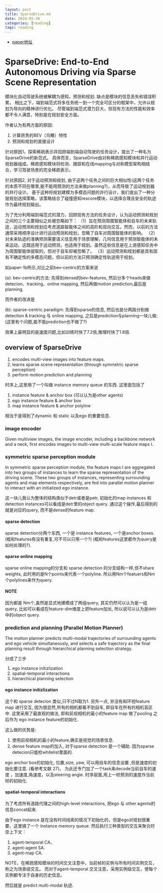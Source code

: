 ```yaml
---
layout: post
title: SparseDrive.md
date: 2024-05-30
categories: [reading]
tags: reading
---
```

<!--more-->

- [paper地址](https://arxiv.org/abs/2405.19620)

# SparseDrive: End-to-End Autonomous Driving via Sparse Scene Representation


模块化自动驾驶系统被解耦为感知，预测和规划. 缺点是模块的信息丢失和错误积累。
相比之下，端到端范式将多任务统一到一个完全可区分的框架中，允许以规划为导向的精神进行优化。
尽管端到端范式潜力巨大，但现有方法的性能和效率都不令人满意，特别是在规划安全方面。

作者认为有两方面的原因:
1. 计算昂贵的BEV（鸟瞰）特性
2. 预测和规划的直接设计

针对原因1，探索稀疏表示并回顾端到端自动驾驶的任务设计，提出了一种名为SparseDrive的新范式。
具体而言，SparseDrive由对称稀疏感知模块和并行运动规划器组成。稀疏感知模块将检测、跟踪和在线mapping与对称模型架构相结合，学习驾驶场景的完全稀疏表示。

针对原因2, 对于运动预测和规划, 由于这两个任务之间的巨大相似性(这两个任务的本质不同在哪里,能不能用预测的方法来做planning?)，从而导致了运动规划器的并行设计。
基于这种将规划建模为多模态问题的并行设计，我们提出了一种分层规划选择策略，该策略结合了碰撞感知rescore模块，以选择合理且安全的轨迹作为最终规划输出。


为了充分利用端到端范式的潜力，回顾现有方法的任务设计，认为运动预测和规划之间的三个主要相似之处被忽略如下：
（1）旨在预测周围智能体和自车的未来轨迹，运动预测和规划应考虑道路智能体之间的高阶和双向交互。然而，以前的方法通常采用顺序设计进行运动预测和规划，忽略了自车对周围智能体的影响。
（2）对未来轨迹的准确预测需要语义信息用于场景理解，几何信息用于预测智能体的未来运动，这既适用于运动预测，也适用于规划。虽然这些信息是在上游感知任务中为周围智能体提取的，但对于自车却被忽略了。
（3）运动预测和规划都是具有固有不确定性的多模态问题，但以前的方法只预测确定性轨迹用于规划。

如paper-1b所示,对比之前bev-centric的方案来说

(a): bev-centric的方法: 先得到dense的bev-features, 然后分多个heads来做 detecion、tracking、online mapping, 然后再做motion prediction,最后是planning.

而作者的改进是

(b): sparse-centric paradigm: 先得到sparse的信息, 然后也是分两路分别做 detection & tracking 与 online mapping, 之后是prediction与planning一块儿做; (这里有个问题,能不能prediction也不做了?)

效果上最明显的是速度问题,比如训练时快了7.2倍,推理时快了1.8倍.

## overview of SparseDrive

1. encodes multi-view images into feature maps.
2. learns sparse scene representation (through symmetric sparse perception)
3. perform motion prediction and planning

时序上,这里用了一个叫做 instance memory queue 的东西. 这里面包括了

1. instance feature & anchor box (可以认为是other agents)
2. ego instance feature & anchor box
3. map instance feature & anchor polyline

相当于是得到了dynamic 和 static 以及ego 的重要信息.

### image encoder

Given multiview images, the image encoder, including a backbone network and a neck, first encodes images to multi-view multi-scale feature maps I.


### symmetric sparse perception module

In symmetric sparse perception module, the feature maps I are aggregated into two groups of instances to learn the sparse representation of the driving scene. These two groups of instances, representing surrounding agents and map elements respectively, are fed into parallel motion planner to interact with an initialized ego instance.

这一块儿我认为整体的结构类似于detr或者是petr, 初始化的map instances 和detection instances可以看成是detr里的object query. 通过这个操作,最后得到的就是对应的query, 而不是dense的feature map. 

#### sparse detection 

sparse detection分两个东西, 一个是 instance features, 一个是anchor boxes. (框和features有没有重复,可不可以只用一个?) (框和features这里都作为query是如何处理的?).

#### sparse online mapping

sparse online mapping的分支和 sparse detection 的分支结构一样,但不share weights, 此时用的是N个points来代表一个polyline. 所以用Nm个featuers和Nm个polylines来作为query.

#### NOTE

因为都是 Nm个,虽然是显式地建模成了两组query, 其实仍然可以认为是一组query, 比如可以看成在feature-dim维度上把feature加长, 所以说可以认为是detr中的object query.



### prediction and planning (Parallel Motion Planner)

The motion planner predicts multi-modal trajectories of surrounding agents and ego vehicle simultaneously, and selects a safe trajectory as the final planning result through hierarchical planning selection strategy.

分成了三步

1. ego instance initizlization
2. spatial-temporal interactions
3. hierarchical planning selection

#### ego instance initizlization

这个和 sparse detecion 类似,只不过N取为1. 另外一点, 并没有和环视feature map 进行交互, 因为很显然,所有的相机都看不到自车, 即自车在所有的相机盲区中.
这里采用了最直观的做法, 即和前视相机的最小的feature map 做了pooling 之后作为 ego instance feature的初始化.

这么做的优势是:
1. 使用前视相机的最小的feature,确实是视觉的场景信息.
2. dense feature map的加入, 对于sparse detection 是一个辅助. 因为sparse detecion只能检whitelist里面的.

ego anchor box的初始化, 位置,size, yaw, 可以用自车的信息设置 ,但是速度的初始化要注意. (看参考文献 27)。 为此还专门加了一个task来decode当前自车的速度 ，加速度,角速度，以及steering angle. 时序层面,用上一桢预测的速度作当前桢的初始化.

#### spatial-temporal interactions

为了考虑所有道路代理之间的high-level interactions, 把ego 与 other agents的信息concat起来. 

由于ego instance 是在没有时间线索的情况下初始化的，但是ego对规划很重要，这里搞了一个 instance memory queue. 
然后执行三种类型的交互来聚合时空上下文：
1. agent-temporal CA、
2. agent-agent SA. 
3. agent-map CA. 

NOTE，在稀疏感知模块的时间交叉注意中，当前帧的实例与所有时间实例交互，称之为场景级交互。
而对于agent-temporal 交叉注意，采用实例级交互，使每个实例都专注于自身的历史信息。

然后就是 predict multi-modal 轨迹.









